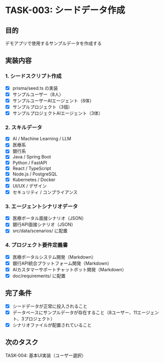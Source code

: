 # TASK-003: シードデータ作成

## 目的
デモアプリで使用するサンプルデータを作成する

## 実装内容

### 1. シードスクリプト作成
- [x] prisma/seed.ts の実装
- [x] サンプルユーザー（8人）
- [x] サンプルユーザーAIエージェント（8体）
- [x] サンプルプロジェクト（3個）
- [x] サンプルプロジェクトAIエージェント（3体）

### 2. スキルデータ
- [x] AI / Machine Learning / LLM
- [x] 医療系
- [x] 銀行系
- [x] Java / Spring Boot
- [x] Python / FastAPI
- [x] React / TypeScript
- [x] Node.js / PostgreSQL
- [x] Kubernetes / Docker
- [x] UI/UX / デザイン
- [x] セキュリティ / コンプライアンス

### 3. エージェントシナリオデータ
- [x] 医療ポータル面接シナリオ（JSON）
- [x] 銀行API面接シナリオ（JSON）
- [x] src/data/scenarios/ に配置

### 4. プロジェクト要件定義書
- [x] 医療ポータルシステム開発（Markdown）
- [x] 銀行API統合プラットフォーム開発（Markdown）
- [x] AIカスタマーサポートチャットボット開発（Markdown）
- [x] doc/requirements/ に配置

## 完了条件
- [x] シードデータが正常に投入されること
- [x] データベースにサンプルデータが存在すること（8ユーザー、11エージェント、3プロジェクト）
- [x] シナリオファイルが配置されていること

## 次のタスク
TASK-004: 基本UI実装（ユーザー選択）

